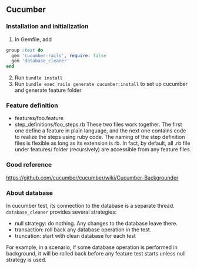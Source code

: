 ## Cucumber
### Installation and initialization
1. In Gemfile, add
```ruby
group :test do
  gem 'cucumber-rails', require: false
  gem 'database_cleaner'
end
```
2. Run `bundle install`
3. Run `bundle exec rails generate cucumber:install` to set up cucumber and generate feature folder

### Feature definition
* features/foo.feature
* step_definitions/foo_steps.rb
These two files work together. The first one define a feature in plain language, and the next one contains code to 
realize the steps using ruby code. The naming of the step definition files is flexible as long as its extension is rb. In fact,
by default, all .rb file under features/ folder (recursively) are accessible from any feature files.

### Good reference
https://github.com/cucumber/cucumber/wiki/Cucumber-Backgrounder

### About database
In cucumber test, its connection to the database is a separate thread. `database_cleaner` provides several strategies:
  * null strategy: do nothing. Any changes to the database leave there.
  * transaction: roll back any database operation in the test.
  * truncation: start with clean database for each test

For example, in a scenario, if some database operation is performed in background, it will be rolled back before any feature
test starts unless null strategy is used.
